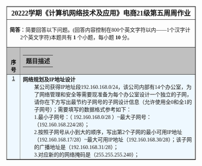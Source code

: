 <div align="center"><table id="wjTA" cellpadding="1" cellspacing="0" border="1" width="955" align="center" class="tabThinM" style="font-size:10.5pt;font-family: 楷体_GB2312;margin-top: 0px;">
  <tbody>
    <tr valign="top" align="left">
      <td align="Center" colspan="3" style="font-size:18px"><b>20222学期《计算机网络技术及应用》电商21级第五周周作业</b></td>
    </tr>
    <tr valign="top" align="left">
      <td valign="top" align="Left" colspan="3"><p style="margin-left:21.0pt;text-indent:-21.0pt"><b>简答</b>：简要回答以下问题。(回答内容控制在800个英文字符以内——1个汉字计2个英文字符)本题共有 <b>1</b> 个小题，每小题 <b>10</b> 分。<input type="hidden" name="RsNum" value="1">
        </p></td></tr>
    <tr valign="top" align="left">
      <th bgcolor="#c0c0c0" bordercolor="#000000" align="center" width="30" valign="bottom" bordercolorlight="#000000" bordercolordark="#FFFFFF">
        <font style="COLOR: #000000; FONT-FAMILY: 宋体,arial; FONT-SIZE: 14px">序号</font></th>
      <th bgcolor="#c0c0c0" bordercolor="#000000" align="Left" width="912" valign="bottom" bordercolorlight="#000000" bordercolordark="#FFFFFF">
        <table border="0" cellpadding="0" cellspacing="0" width="100%" class="tabNBx">
          <tbody>
            <tr valign="bottom">
              <td align="left"><b>题目描述</b></td>
          </tr></tbody>
        </table>
      </th>
    </tr>
    <tr valign="top" align="left" bgcolor="#EEF8FF">
<td bordercolor="#000000" bordercolorlight="#000000" bordercolordark="#FFFFFF" align="Center" valign="top">
<font style="COLOR: #000000; FONT-FAMILY: 宋体,arial; FONT-SIZE: 14px">
<input type="hidden" name="th_1" value="20845"><input type="hidden" name="wtOR_1" value="1. 192.160.168.0/28; 192.160.168.224/28
2. 192.160.168.17/28; 192.160.168.30/28; 192.160.168.31/28
3. 255.255.255.240"><a title="单击此处将本题加入或移出错题本" href="javascript:setErrStpic(20845);">1</a><br></font></td>
<td align="left" valign="middle" colspan="2"><b>网络规划及IP地址设计</b><div style="margin-left:30">某公司获得IP地址段192.160.168.0/24，该公司内部有14个办公室，为了网络管理和安全等需要现准备为每个办公室设计一个独立的子网，请你在下方写出最节约子网号的子网设计信息（允许使用全0和全1的子网号）；需要填写的数据格式参考如下：<br>
1.最小子网号：（ 192.160.168.0/28 ）~最大子网号：（192.160.168.224/28）；<br>
2.按照子网号从小到大的顺序，写出第2个子网的最小可用IP地址（192.160.168.17/28）~最大可用IP地址（192.160.168.30/28）；该子网的广播地址是（192.160.168.31/28）；<br>
3.对应新的的网络掩码是（255.255.255.240）；<br>
  </div>
  </td>
</tr>
</tbody></table></div></form>
</body>
